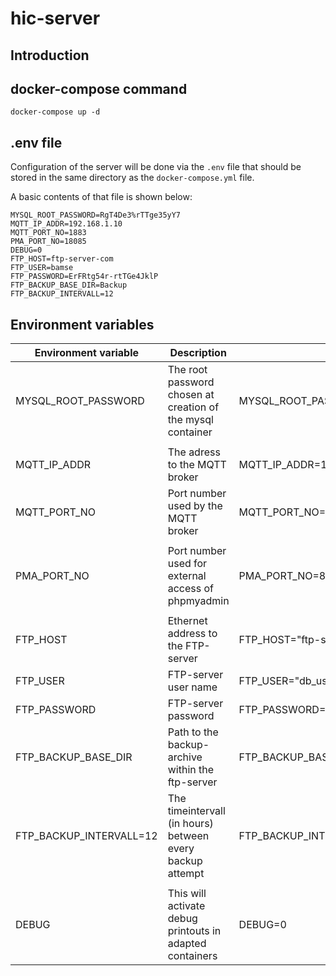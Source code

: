 # hic-server
## Introduction

## docker-compose command
``` 
docker-compose up -d
```
## .env file
Configuration of the server will be done via the ```.env``` file that should be stored in the same directory as the ```docker-compose.yml``` file. 

A basic contents of that file is shown below:
```
MYSQL_ROOT_PASSWORD=RgT4De3%rTTge35yY7
MQTT_IP_ADDR=192.168.1.10
MQTT_PORT_NO=1883
PMA_PORT_NO=18085
DEBUG=0
FTP_HOST=ftp-server-com
FTP_USER=bamse
FTP_PASSWORD=ErFRtg54r-rtTGe4JklP
FTP_BACKUP_BASE_DIR=Backup
FTP_BACKUP_INTERVALL=12
```
## Environment variables
Environment variable | Description | Example
---------------------------|----------------|--------------------------------------------------
MYSQL_ROOT_PASSWORD | The root password chosen at creation of the mysql container | MYSQL_ROOT_PASSWORD=RgT4De3%rTTge35yY7 
 | | 
MQTT_IP_ADDR | The adress to the MQTT broker | MQTT_IP_ADDR=192.168.1.10
MQTT_PORT_NO | Port number used by the MQTT broker | MQTT_PORT_NO=1883
 | | 
PMA_PORT_NO | Port number used for external access of phpmyadmin | PMA_PORT_NO=8080
 | | 
FTP_HOST | Ethernet address to the FTP-server | FTP_HOST="ftp-server.com"
FTP_USER | FTP-server user name | FTP_USER="db_user"
FTP_PASSWORD | FTP-server password | FTP_PASSWORD="Ft54RfeDFrG45-R45Df"
FTP_BACKUP_BASE_DIR | Path to the backup-archive within the ftp-server | FTP_BACKUP_BASE_DIR="Backup/"
FTP_BACKUP_INTERVALL=12 | The timeintervall (in hours) between every backup attempt | FTP_BACKUP_INTERVALL=12
 | | 
 DEBUG | This will activate debug printouts in adapted containers | DEBUG=0


